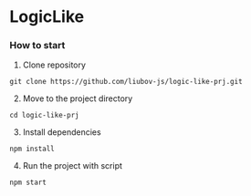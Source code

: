 # LogicLike

### How to start

1. Clone repository

```shell
git clone https://github.com/liubov-js/logic-like-prj.git
```

2. Move to the project directory

```shell
cd logic-like-prj
```

3. Install dependencies

```shell
npm install
```

4. Run the project with script

```
npm start
```
